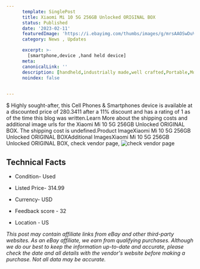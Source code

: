 ```yaml
---
      template: SinglePost
      title: Xiaomi Mi 10 5G 256GB Unlocked ORIGINAL BOX
      status: Published
      date: '2023-02-11'
      featuredImage: 'https://i.ebayimg.com/thumbs/images/g/mrsAAOSwDuVi9VyQ/s-l225.jpg'
      category: News , Updates

      excerpt: >-
        [smartphone,device ,hand held device]
      meta:
      canonicalLink: ''
      description: [handheld,industrially made,well crafted,Portable,Mobile,Compact,Convenient,Lightweight,Maneuverable,Man-portable,Miniature,Carriable,Hand-held,Light,Holdable,Transportable,Mobile device,Pocket-sized,On-the-go,Wireless,Cordless,Compact size,Convenient size, smartphone,device ,hand held device]
      noindex: false

        
---
```

$
    Highly sought-after, this Cell Phones & Smartphones device is available at a discounted price of 280.3411 after a 11% discount and has a rating of 1 as of the time this blog was written.Learn More about the shipping costs and additional image urls for the Xiaomi Mi 10 5G 256GB Unlocked ORIGINAL BOX. The shipping cost is undefined.Product ImageXiaomi Mi 10 5G 256GB Unlocked ORIGINAL BOXAdditional ImagesXiaomi Mi 10 5G 256GB Unlocked ORIGINAL BOX, check vendor page, ![check vendor page](https://origin-galleryplus.ebayimg.com/ws/web/165758674425_2_0_1/225x225.jpg,https://origin-galleryplus.ebayimg.com/ws/web/165758674425_3_0_1/225x225.jpg,https://origin-galleryplus.ebayimg.com/ws/web/165758674425_4_0_1/225x225.jpg,https://origin-galleryplus.ebayimg.com/ws/web/165758674425_5_0_1/225x225.jpg,https://origin-galleryplus.ebayimg.com/ws/web/165758674425_6_0_1/225x225.jpg,https://origin-galleryplus.ebayimg.com/ws/web/165758674425_7_0_1/225x225.jpg,https://origin-galleryplus.ebayimg.com/ws/web/165758674425_8_0_1/225x225.jpg)
    
    

 ## Technical Facts 



     
      

 - Condition- Used 


      

 - Listed Price- 314.99 


      

 - Currency- USD 


      

 - Feedback score - 32 


      

 - Location - US 


      
      

 *_This post may contain affiliate links from eBay and other third-party websites. As an eBay affiliate, we earn from qualifying purchases. Although we do our best to keep the information up-to-date and accurate, please check the date and all details with the vendor's website before making a purchase. Not all data may be accurate._*



    
    
    
    
    